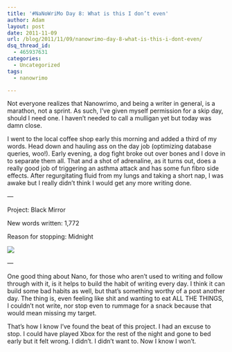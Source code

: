 ```yaml
---
title: '#NaNoWriMo Day 8: What is this I don’t even'
author: Adam
layout: post
date: 2011-11-09
url: /blog/2011/11/09/nanowrimo-day-8-what-is-this-i-dont-even/
dsq_thread_id:
  - 465937631
categories:
  - Uncategorized
tags:
  - nanowrimo

---
```

Not everyone realizes that Nanowrimo, and being a writer in general, is a marathon, not a sprint. As such, I&#8217;ve given myself permission for a skip day, should I need one. I haven&#8217;t needed to call a mulligan yet but today was damn close.

I went to the local coffee shop early this morning and added a third of my words. Head down and hauling ass on the day job (optimizing database queries, woo!). Early evening, a dog fight broke out over bones and I dove in to separate them all. That and a shot of adrenaline, as it turns out, does a really good job of triggering an asthma attack and has some fun fibro side effects. After regurgitating fluid from my lungs and taking a short nap, I was awake but I really didn&#8217;t think I would get any more writing done.

&#8212;

Project: Black Mirror

New words written: 1,772

Reason for stopping: Midnight

![](1)

&#8212;

One good thing about Nano, for those who aren&#8217;t used to writing and follow through with it, is it helps to build the habit of writing every day. I think it can build some bad habits as well, but that&#8217;s something worthy of a post another day. The thing is, even feeling like shit and wanting to eat ALL THE THINGS, I couldn&#8217;t not write, nor stop even to rummage for a snack because that would mean missing my target.

That&#8217;s how I know I&#8217;ve found the beat of this project. I had an excuse to stop. I could have played Xbox for the rest of the night and gone to bed early but it felt wrong. I didn&#8217;t. I didn&#8217;t want to. Now I know I won&#8217;t.

 [1]: http://picometer.writertopia.com/words=13582&target=50000
